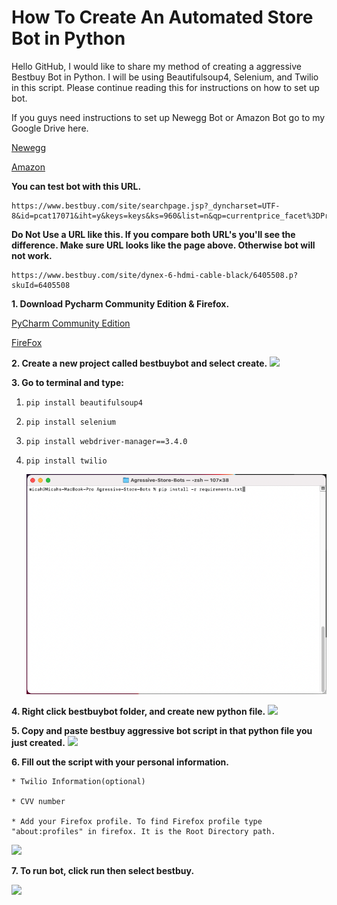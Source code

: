 # How To Create An Automated Store Bot in Python

Hello GitHub, I would like to share my method of creating a aggressive Bestbuy Bot in Python. I will be using Beautifulsoup4, Selenium, and Twilio in this script. Please continue reading this for instructions on how to set up bot.

If you guys need instructions to set up Newegg Bot or Amazon Bot go to my Google Drive here.

[Newegg](https://docs.google.com/document/d/1xcjMNAdIkPhpz6msJqtGEPkikk-0FP5AB8ciKRa_OMY/edit?usp=sharing)

[Amazon](https://docs.google.com/document/d/1zYQ1W-htAN5aWVw5kMb5NLa7ZwZB47cwqNZao73eiK4/edit?usp=sharing)


**You can test bot with this URL.**

	https://www.bestbuy.com/site/searchpage.jsp?_dyncharset=UTF-8&id=pcat17071&iht=y&keys=keys&ks=960&list=n&qp=currentprice_facet%3DPrice~Less%20than%20%2425&sc=Global&st=hdmi&type=page&usc=All%20Categories
	
**Do Not Use a URL like this. If you compare both URL's you'll see the difference. Make sure URL looks like the page above. Otherwise bot will not work.**

	https://www.bestbuy.com/site/dynex-6-hdmi-cable-black/6405508.p?skuId=6405508

**1. Download Pycharm Community Edition & Firefox.**

[PyCharm Community Edition](https://www.jetbrains.com/pycharm/download)

[FireFox](https://www.mozilla.org/en-US/firefox/new/)

**2. Create a new project called bestbuybot and select create.**
![](images/step2.png)

**3. Go to terminal and type:**
1. `pip install beautifulsoup4`
2. `pip install selenium`
3. `pip install webdriver-manager==3.4.0`
4. `pip install twilio`

	![](images/step3.png)

**4. Right click bestbuybot folder, and create new python file.**
![](images/step4.png)

**5. Copy and paste bestbuy aggressive bot script in that python file you just created.**
![](images/step5.png)

**6. Fill out the script with your personal information.**

	* Twilio Information(optional)

	* CVV number

	* Add your Firefox profile. To find Firefox profile type "about:profiles" in firefox. It is the Root Directory path.
![](images/step6.png)


**7. To run bot, click run then select bestbuy.**

![](images/step7.png)
